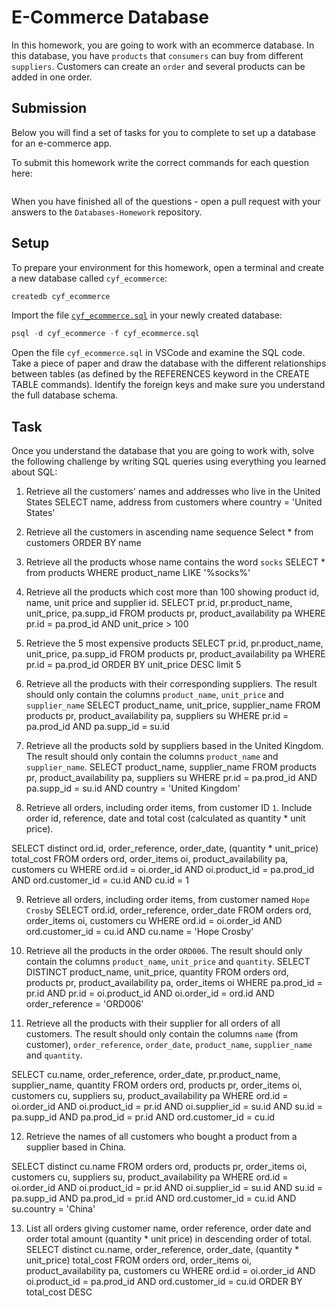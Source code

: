 # E-Commerce Database

In this homework, you are going to work with an ecommerce database. In this database, you have `products` that `consumers` can buy from different `suppliers`. Customers can create an `order` and several products can be added in one order.

## Submission

Below you will find a set of tasks for you to complete to set up a database for an e-commerce app.

To submit this homework write the correct commands for each question here:
```sql


```

When you have finished all of the questions - open a pull request with your answers to the `Databases-Homework` repository.

## Setup

To prepare your environment for this homework, open a terminal and create a new database called `cyf_ecommerce`:

```sql
createdb cyf_ecommerce
```

Import the file [`cyf_ecommerce.sql`](./cyf_ecommerce.sql) in your newly created database:

```sql
psql -d cyf_ecommerce -f cyf_ecommerce.sql
```

Open the file `cyf_ecommerce.sql` in VSCode and examine the SQL code. Take a piece of paper and draw the database with the different relationships between tables (as defined by the REFERENCES keyword in the CREATE TABLE commands). Identify the foreign keys and make sure you understand the full database schema.

## Task

Once you understand the database that you are going to work with, solve the following challenge by writing SQL queries using everything you learned about SQL:

1. Retrieve all the customers' names and addresses who live in the United States
SELECT name, address from customers where country = 'United States'

2. Retrieve all the customers in ascending name sequence
Select * from customers ORDER BY name

3. Retrieve all the products whose name contains the word `socks`
SELECT * from products WHERE product_name LIKE '%socks%'

4. Retrieve all the products which cost more than 100 showing product id, name, unit price and supplier id.
SELECT pr.id, pr.product_name, unit_price, pa.supp_id FROM products pr, product_availability pa
WHERE pr.id = pa.prod_id
AND   unit_price > 100 

5. Retrieve the 5 most expensive products
SELECT pr.id, pr.product_name, unit_price, pa.supp_id FROM products pr, product_availability pa
WHERE pr.id = pa.prod_id ORDER BY unit_price DESC limit 5

6. Retrieve all the products with their corresponding suppliers. The result should only contain the columns `product_name`, `unit_price` and `supplier_name`
SELECT product_name, unit_price, supplier_name 
FROM products pr, product_availability pa, suppliers su
WHERE pr.id = pa.prod_id
AND pa.supp_id = su.id

7. Retrieve all the products sold by suppliers based in the United Kingdom. The result should only contain the columns `product_name` and `supplier_name`.
SELECT product_name, supplier_name 
FROM products pr, product_availability pa, suppliers su
WHERE pr.id = pa.prod_id
AND pa.supp_id = su.id
AND country = 'United Kingdom'

8. Retrieve all orders, including order items, from customer ID `1`. Include order id, reference, date and total cost (calculated as quantity * unit price).

SELECT  distinct ord.id, order_reference, order_date, (quantity * unit_price) total_cost
FROM orders ord, order_items oi, product_availability pa, customers cu
WHERE ord.id = oi.order_id
AND oi.product_id = pa.prod_id
AND ord.customer_id = cu.id
AND cu.id = 1


9. Retrieve all orders, including order items, from customer named `Hope Crosby`
SELECT  ord.id, order_reference, order_date
FROM orders ord, order_items oi, customers cu
WHERE ord.id = oi.order_id
AND ord.customer_id = cu.id
AND cu.name = 'Hope Crosby'

10. Retrieve all the products in the order `ORD006`. The result should only contain the columns `product_name`, `unit_price` and `quantity`.
SELECT DISTINCT product_name, unit_price, quantity
FROM orders ord, products pr, product_availability pa, order_items oi
WHERE  pa.prod_id = pr.id
AND pr.id = oi.product_id
AND oi.order_id = ord.id
AND order_reference = 'ORD006'


          
11. Retrieve all the products with their supplier for all orders of all customers. The result should only contain the columns `name` (from customer), `order_reference`, `order_date`, `product_name`, `supplier_name` and `quantity`.

SELECT  cu.name, order_reference, order_date, pr.product_name, supplier_name, quantity
FROM orders ord, products pr, order_items oi, customers cu, suppliers su, product_availability pa
WHERE ord.id = oi.order_id
AND oi.product_id = pr.id
AND oi.supplier_id = su.id
AND su.id = pa.supp_id
AND pa.prod_id = pr.id
AND ord.customer_id = cu.id


12. Retrieve the names of all customers who bought a product from a supplier based in China.

SELECT distinct  cu.name
FROM orders ord, products pr, order_items oi, customers cu, suppliers su, product_availability pa
WHERE ord.id = oi.order_id
AND oi.product_id = pr.id
AND oi.supplier_id = su.id
AND su.id = pa.supp_id
AND pa.prod_id = pr.id
AND ord.customer_id = cu.id
AND su.country = 'China'

13. List all orders giving customer name, order reference, order date and order total amount (quantity * unit price) in descending order of total.
SELECT  distinct cu.name, order_reference, order_date, (quantity * unit_price) total_cost
FROM orders ord, order_items oi, product_availability pa, customers cu
WHERE ord.id = oi.order_id
AND oi.product_id = pa.prod_id
AND ord.customer_id = cu.id
ORDER BY total_cost DESC
